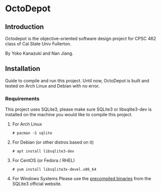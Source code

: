 # OctoDepot

## Introduction

Octodepot is the objective-oriented software design project for CPSC 462 class of Cal State Univ Fullerton.

By Yoko Kanazuki and Nan Jiang.

## Installation
Guide to compile and run this project. Until now, OctoDepot is built and tested on Arch Linux and Debian with no error.

### Requirements
This project uses SQLite3, please make sure SQLite3 or libsqlite3-dev is installed on the machine you would like to compile this project.

1. For Arch Linux
    ```
    # pacman -S sqlite
    ```
2. For Debian (or other distros based on it)
    ```
    # apt install libsqlite3-dev
    ```
3. For CentOS (or Fedora / RHEL)
    ```
    # yum install libsqlite3x-devel.x86_64
    ```
4. For Windows Systems
    Please use the [precompiled binaries](https://www.sqlite.org/2018/sqlite-dll-win64-x64-3250200.zip) from the SQLite3 official website.

